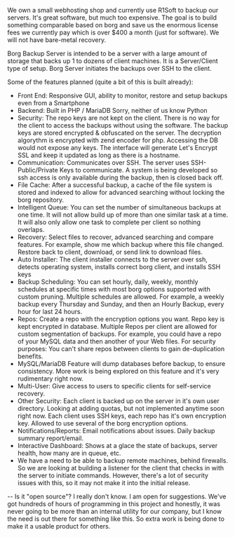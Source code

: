 We own a small webhosting shop and currently use R1Soft to backup our servers. It's great software, but much too expensive. The goal is to build something comparable based on borg and save us the enormous license fees we currently pay which is over $400 a month (just for software). We will not have bare-metal recovery.

Borg Backup Server is intended to be a server with a large amount of storage that backs up 1 to dozens of client machines. It is a Server/Client type of setup. Borg Server initiates the backups over SSH to the client.

Some of the features planned (quite a bit of this is built already):
- Front End: Responsive GUI, ability to monitor, restore and setup backups even from a Smartphone
- Backend: Built in PHP / MariaDB  Sorry, neither of us know Python
- Security: The repo keys are not kept on the client. There is no way for the client to access the backups without using the software. The backup keys are stored encrypted & obfuscated on the server. The decryption algorythm is encrypted with zend encoder for php. Accessing the DB would not expose any keys. The interface will generate Let's Encrypt SSL and keep it updated as long as there is a hostname.
- Communication: Communicates over SSH. The server uses SSH-Public/Private Keys to communicate. A system is being developed so ssh access is only available during the backup, then is closed back off.
- File Cache: After a successful backup, a cache of the file system is stored and indexed to allow for advanced searching without locking the borg repository.
- Intelligent Queue: You can set the number of simultaneous backups at one time. It will not allow build up of more than one similar task at a time. It will also only allow one task to complete per client so nothing overlaps.
-  Recovery: Select files to recover, advanced searching and compare features. For example, show me which backup where this file changed. Restore back to client, download, or send link to download files. 
- Auto Installer: The client installer connects to the server over ssh, detects operating system, installs correct borg client, and installs SSH keys
- Backup Scheduling: You can set hourly, daily, weekly, monthly schedules at specific times with most borg options supported with custom pruning. Multiple schedules are allowed. For example, a weekly backup every Thursday and Sunday, and then an Hourly Backup, every hour for last 24 hours.
- Repos: Create a repo with the encryption options you want. Repo key is kept encrypted in database. Multiple Repos per client are allowed for custom segmentation of backups. For example, you could have a repo of your MySQL data and then another of your Web files. For security purposes: You can't share repos between clients to gain de-duplication benefits.
- MySQL/MariaDB Feature will dump databases before backup, to ensure consistency. More work is being explored on this feature and it's very rudimentary right now.
- Multi-User: Give access to users to specific clients for self-service recovery. 
- Other Security: Each client is backed up on the server in it's own user directory. Looking at adding quotas, but not implemented anytime soon right now. Each client uses SSH keys, each repo has it's own encryption key. Allowed to use several of the borg encryption options.
- Notifications/Reports: Email notifications about issues. Daily backup summary report/email.
- Interactive Dashboard: Shows at a glace the state of backups, server health, how many are in queue, etc. 
- We have a need to be able to backup remote machines, behind firewalls. So we are looking at building a listener for the client that checks in with the server to initiate commands. However, there's a lot of security issues with this, so it may not make it into the initial release.

--
Is it "open source"? I really don't know. I am open for suggestions.  We've got hundreds of hours of programming in this project and honestly, it was never going to be more than an internal utility for our company, but I know the need is out there for something like this. So extra work is being done to make it a usable product for others.



